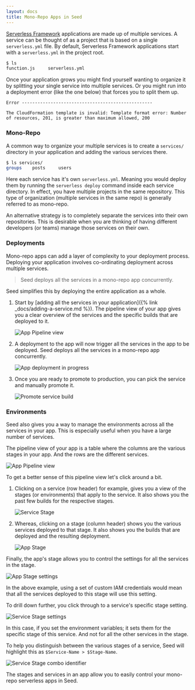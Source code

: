 ```yaml
---
layout: docs
title: Mono-Repo Apps in Seed
---
```


[Serverless Framework](https://serverless.com) applications are made up of multiple services. A service can be thought of as a project that is based on a single `serverless.yml` file. By default, Serverless Framework applications start with a `serverless.yml` in the project root.

``` bash
$ ls
function.js     serverless.yml
```

Once your application grows you might find yourself wanting to organize it by splitting your single service into multiple services. Or you might run into a deployment error (like the one below) that forces you to split them up.

```
Error --------------------------------------------------

The CloudFormation template is invalid: Template format error: Number of resources, 201, is greater than maximum allowed, 200
```

### Mono-Repo

A common way to organize your multiple services is to create a `services/` directory in your application and adding the various services there.

``` bash
$ ls services/
groups    posts     users
```

Here each service has it's own `serverless.yml`. Meaning you would deploy them by running the `serverless deploy` command inside each service directory. In effect, you have multiple projects in the same repository. This type of organization (multiple services in the same repo) is generally referred to as mono-repo.

An alternative strategy is to completely separate the services into their own repositories. This is desirable when you are thinking of having different developers (or teams) manage those services on their own.

### Deployments

Mono-repo apps can add a layer of complexity to your deployment process. Deploying your application involves co-ordinating deployment across multiple services.

> Seed deploys all the services in a mono-repo app concurrently.

Seed simplifies this by deploying the entire application as a whole.

1. Start by [adding all the services in your application]({% link _docs/adding-a-service.md %}). The pipeline view of your app gives you a clear overview of the services and the specific builds that are deployed to it.

   ![App Pipeline view](/assets/docs/mono-repo-apps-in-seed/app-pipeline-view.png)

2. A deployment to the app will now trigger all the services in the app to be deployed. Seed deploys all the services in a mono-repo app concurrently.

   ![App deployment in progress](/assets/docs/mono-repo-apps-in-seed/app-deployment-in-progress.png)

3. Once you are ready to promote to production, you can pick the service and manually promote it.

   ![Promote service build](/assets/docs/mono-repo-apps-in-seed/promote-service-build.png)

### Environments

Seed also gives you a way to manage the environments across all the services in your app. This is especially useful when you have a large number of services.

The pipeline view of your app is a table where the columns are the various stages in your app. And the rows are the different services.

![App Pipeline view](/assets/docs/mono-repo-apps-in-seed/app-pipeline-view.png)

To get a better sense of this pipeline view let's click around a bit.

1. Clicking on a service (row header) for example, gives you a view of the stages (or environments) that apply to the service. It also shows you the past few builds for the respective stages.

   ![Service Stage](/assets/docs/mono-repo-apps-in-seed/service-stage.png)

2. Whereas, clicking on a stage (column header) shows you the various services deployed to that stage. It also shows you the builds that are deployed and the resulting deployment.

   ![App Stage](/assets/docs/mono-repo-apps-in-seed/app-stage.png)

Finally, the app's stage allows you to control the settings for all the services in the stage.

![App Stage settings](/assets/docs/mono-repo-apps-in-seed/app-stage-settings.png)

In the above example, using a set of custom IAM credentials would mean that all the services deployed to this stage will use this setting.

To drill down further, you click through to a service's specific stage setting.

![Service Stage settings](/assets/docs/mono-repo-apps-in-seed/service-stage-settings.png)

In this case, if you set the environment variables; it sets them for the specific stage of this service. And not for all the other services in the stage.

To help you distinguish between the various stages of a service, Seed will highlight this as `$Service-Name > $Stage-Name`.

![Service Stage combo identifier](/assets/docs/mono-repo-apps-in-seed/service-stage-combo-identifier.png)

The stages and services in an app allow you to easily control your mono-repo serverless apps in Seed.
